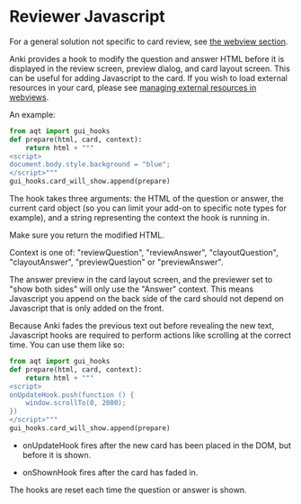 # Reviewer Javascript

For a general solution not specific to card review, see
[the webview section](hooks-and-filters.md#webview).

Anki provides a hook to modify the question and answer HTML before it is
displayed in the review screen, preview dialog, and card layout screen.
This can be useful for adding Javascript to the card. If you wish to load external resources in your card, please see [managing external resources in webviews](hooks-and-filters.md#managing-external-resources-in-webviews).

An example:

```python
from aqt import gui_hooks
def prepare(html, card, context):
    return html + """
<script>
document.body.style.background = "blue";
</script>"""
gui_hooks.card_will_show.append(prepare)
```

The hook takes three arguments: the HTML of the question or answer, the
current card object (so you can limit your add-on to specific note types
for example), and a string representing the context the hook is running
in.

Make sure you return the modified HTML.

Context is one of: "reviewQuestion", "reviewAnswer", "clayoutQuestion",
"clayoutAnswer", "previewQuestion" or "previewAnswer".

The answer preview in the card layout screen, and the previewer set to
"show both sides" will only use the "Answer" context. This means
Javascript you append on the back side of the card should not depend on
Javascript that is only added on the front.

Because Anki fades the previous text out before revealing the new text,
Javascript hooks are required to perform actions like scrolling at the
correct time. You can use them like so:

```python
from aqt import gui_hooks
def prepare(html, card, context):
    return html + """
<script>
onUpdateHook.push(function () {
    window.scrollTo(0, 2000);
})
</script>"""
gui_hooks.card_will_show.append(prepare)
```

- onUpdateHook fires after the new card has been placed in the DOM,
  but before it is shown.

- onShownHook fires after the card has faded in.

The hooks are reset each time the question or answer is shown.
